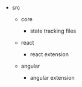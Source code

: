 - src

  - core

    - state tracking files

  - react

    - react extension

  - angular

    - angular extension
